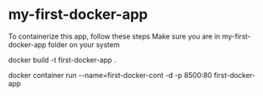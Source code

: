 # my-first-docker-app

To containerize this app, follow these steps
Make sure you are in my-first-docker-app folder on your system

docker build -t first-docker-app .

docker container run --name=first-docker-cont -d -p 8500:80 first-docker-app

